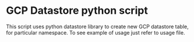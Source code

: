 # GCP Datastore python script
This script uses python datastore library to create new GCP datastore table, for particular namespace.
To see example of usage just refer to usage file. 
